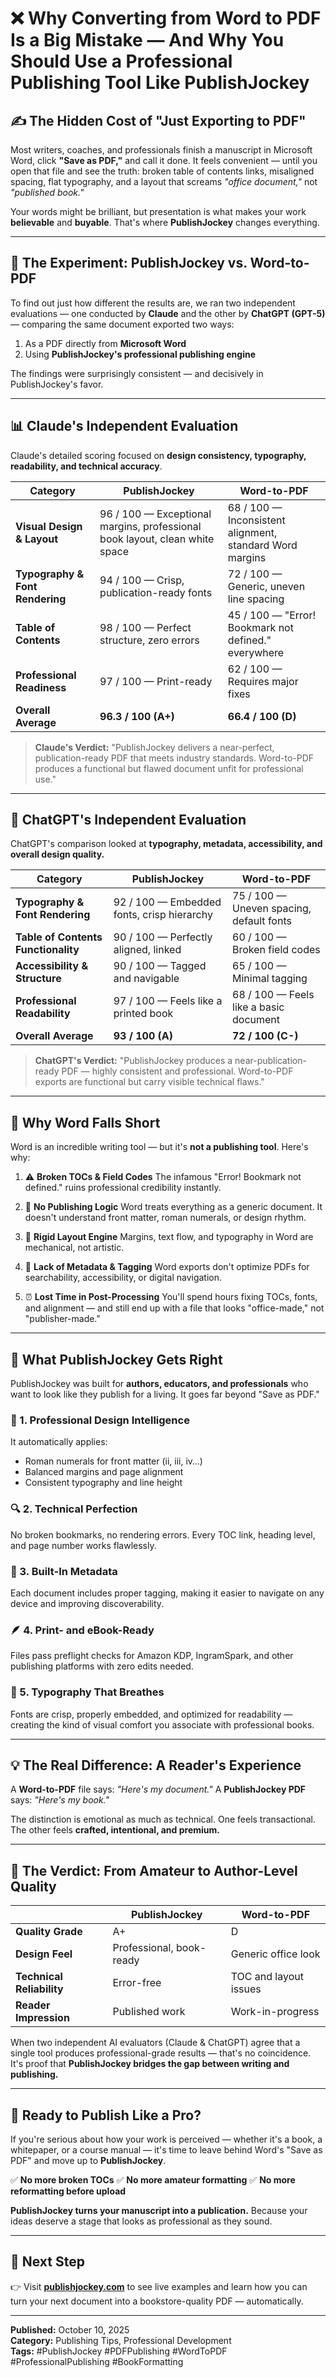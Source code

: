 # ❌ Why Converting from Word to PDF Is a Big Mistake — And Why You Should Use a Professional Publishing Tool Like PublishJockey

## ✍️ The Hidden Cost of "Just Exporting to PDF"

Most writers, coaches, and professionals finish a manuscript in Microsoft Word, click **"Save as PDF,"** and call it done.
It feels convenient — until you open that file and see the truth: broken table of contents links, misaligned spacing, flat typography, and a layout that screams *"office document,"* not *"published book."*

Your words might be brilliant, but presentation is what makes your work **believable** and **buyable**. That's where **PublishJockey** changes everything.

---

## 🧩 The Experiment: PublishJockey vs. Word-to-PDF

To find out just how different the results are, we ran two independent evaluations — one conducted by **Claude** and the other by **ChatGPT (GPT-5)** — comparing the same document exported two ways:

1. As a PDF directly from **Microsoft Word**
2. Using **PublishJockey's professional publishing engine**

The findings were surprisingly consistent — and decisively in PublishJockey's favor.

---

## 📊 Claude's Independent Evaluation

Claude's detailed scoring focused on **design consistency, typography, readability, and technical accuracy**.

| **Category**                    | **PublishJockey**                                                           | **Word-to-PDF**                                          |
| ------------------------------- | --------------------------------------------------------------------------- | -------------------------------------------------------- |
| **Visual Design & Layout**      | 96 / 100 — Exceptional margins, professional book layout, clean white space | 68 / 100 — Inconsistent alignment, standard Word margins |
| **Typography & Font Rendering** | 94 / 100 — Crisp, publication-ready fonts                                   | 72 / 100 — Generic, uneven line spacing                  |
| **Table of Contents**           | 98 / 100 — Perfect structure, zero errors                                   | 45 / 100 — "Error! Bookmark not defined." everywhere     |
| **Professional Readiness**      | 97 / 100 — Print-ready                                                      | 62 / 100 — Requires major fixes                          |
| **Overall Average**             | **96.3 / 100 (A+)**                                                         | **66.4 / 100 (D)**                                       |

> **Claude's Verdict:** "PublishJockey delivers a near-perfect, publication-ready PDF that meets industry standards. Word-to-PDF produces a functional but flawed document unfit for professional use."

---

## 🤖 ChatGPT's Independent Evaluation

ChatGPT's comparison looked at **typography, metadata, accessibility, and overall design quality.**

| **Category**                        | **PublishJockey**                          | **Word-to-PDF**                          |
| ----------------------------------- | ------------------------------------------ | ---------------------------------------- |
| **Typography & Font Rendering**     | 92 / 100 — Embedded fonts, crisp hierarchy | 75 / 100 — Uneven spacing, default fonts |
| **Table of Contents Functionality** | 90 / 100 — Perfectly aligned, linked       | 60 / 100 — Broken field codes            |
| **Accessibility & Structure**       | 90 / 100 — Tagged and navigable            | 65 / 100 — Minimal tagging               |
| **Professional Readability**        | 97 / 100 — Feels like a printed book       | 68 / 100 — Feels like a basic document   |
| **Overall Average**                 | **93 / 100 (A)**                           | **72 / 100 (C-)**                        |

> **ChatGPT's Verdict:** "PublishJockey produces a near-publication-ready PDF — highly consistent and professional. Word-to-PDF exports are functional but carry visible technical flaws."

---

## 🧠 Why Word Falls Short

Word is an incredible writing tool — but it's **not a publishing tool**. Here's why:

1. ⚠️ **Broken TOCs & Field Codes**
   The infamous "Error! Bookmark not defined." ruins professional credibility instantly.

2. 📐 **No Publishing Logic**
   Word treats everything as a generic document. It doesn't understand front matter, roman numerals, or design rhythm.

3. 🧱 **Rigid Layout Engine**
   Margins, text flow, and typography in Word are mechanical, not artistic.

4. 💾 **Lack of Metadata & Tagging**
   Word exports don't optimize PDFs for searchability, accessibility, or digital navigation.

5. ⏰ **Lost Time in Post-Processing**
   You'll spend hours fixing TOCs, fonts, and alignment — and still end up with a file that looks "office-made," not "publisher-made."

---

## 🌟 What PublishJockey Gets Right

PublishJockey was built for **authors, educators, and professionals** who want to look like they publish for a living. It goes far beyond "Save as PDF."

### 💎 1. Professional Design Intelligence

It automatically applies:

* Roman numerals for front matter (ii, iii, iv…)
* Balanced margins and page alignment
* Consistent typography and line height

### 🔍 2. Technical Perfection

No broken bookmarks, no rendering errors. Every TOC link, heading level, and page number works flawlessly.

### 🧾 3. Built-In Metadata

Each document includes proper tagging, making it easier to navigate on any device and improving discoverability.

### 🪶 4. Print- and eBook-Ready

Files pass preflight checks for Amazon KDP, IngramSpark, and other publishing platforms with zero edits needed.

### 🎨 5. Typography That Breathes

Fonts are crisp, properly embedded, and optimized for readability — creating the kind of visual comfort you associate with professional books.

---

## 💡 The Real Difference: A Reader's Experience

A **Word-to-PDF** file says: *"Here's my document."*
A **PublishJockey PDF** says: *"Here's my book."*

The distinction is emotional as much as technical. One feels transactional. The other feels **crafted, intentional, and premium.**

---

## 🏁 The Verdict: From Amateur to Author-Level Quality

|                           | **PublishJockey**        | **Word-to-PDF**       |
| ------------------------- | ------------------------ | --------------------- |
| **Quality Grade**         | A+                       | D                     |
| **Design Feel**           | Professional, book-ready | Generic office look   |
| **Technical Reliability** | Error-free               | TOC and layout issues |
| **Reader Impression**     | Published work           | Work-in-progress      |

When two independent AI evaluators (Claude & ChatGPT) agree that a single tool produces professional-grade results — that's no coincidence.
It's proof that **PublishJockey bridges the gap between writing and publishing.**

---

## 🚀 Ready to Publish Like a Pro?

If you're serious about how your work is perceived — whether it's a book, a whitepaper, or a course manual — it's time to leave behind Word's "Save as PDF" and move up to **PublishJockey**.

✅ **No more broken TOCs**
✅ **No more amateur formatting**
✅ **No more reformatting before upload**

**PublishJockey turns your manuscript into a publication.**
Because your ideas deserve a stage that looks as professional as they sound.

---

## 🔗 Next Step

👉 Visit **[publishjockey.com](https://publishjockey.com)** to see live examples and learn how you can turn your next document into a bookstore-quality PDF — automatically.

---

**Published:** October 10, 2025  
**Category:** Publishing Tips, Professional Development  
**Tags:** #PublishJockey #PDFPublishing #WordToPDF #ProfessionalPublishing #BookFormatting

